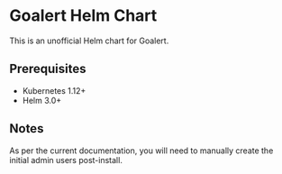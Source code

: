 # Goalert Helm Chart

This is an unofficial Helm chart for Goalert.

## Prerequisites

- Kubernetes 1.12+
- Helm 3.0+

## Notes 

As per the current documentation, you will need to manually create the initial admin users post-install.

